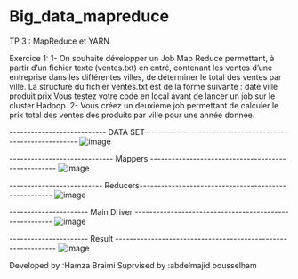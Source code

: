 # Big_data_mapreduce
TP 3 : MapReduce et YARN

Exercice 1:
1- On souhaite développer un Job Map Reduce permettant, à partir d’un
fichier texte (ventes.txt) en entré, contenant les ventes d’une entreprise dans
les différentes villes, de déterminer le total des ventes par ville. La structure
du fichier ventes.txt est de la forme suivante :
date ville produit prix
Vous testez votre code en local avant de lancer un job sur le cluster Hadoop.
2- Vous créez un deuxième job permettant de calculer le prix total des ventes
des produits par ville pour une année donnée.


--------------------------- DATA SET-----------------------------------------------------------
![image](https://github.com/HAMZA12337/Big_data_mapreduce/assets/66895798/f38505b7-da6b-480c-a708-878a1dd2dc92)

----------------------------- Mappers ---------------------------------------------------
![image](https://github.com/HAMZA12337/Big_data_mapreduce/assets/66895798/077e19b9-3e13-4e4c-823f-66bbe88d9cfe)

-------------------------- Reducers-----------------------------------------------------
![image](https://github.com/HAMZA12337/Big_data_mapreduce/assets/66895798/ccd08b54-36e8-4156-b54a-833f9d6255a5)

---------------------- Main Driver -------------------------------------------------------
![image](https://github.com/HAMZA12337/Big_data_mapreduce/assets/66895798/4fd90a2d-00c8-49bc-95ed-f61cf8a155b2)

---------------------- Result -------------------------------------------------------------
![image](https://github.com/HAMZA12337/Big_data_mapreduce/assets/66895798/2f9d5c9d-d27f-4356-af50-3ee7289f47de)

Developed by :Hamza Braimi
Suprvised by :abdelmajid bousselham
